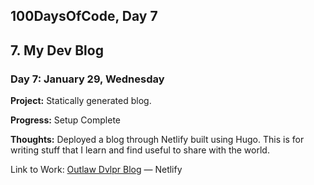 ## 100DaysOfCode, Day 7

## 7. My Dev Blog

### Day 7: January 29, Wednesday

**Project:** Statically generated blog.

**Progress:** Setup Complete

**Thoughts:** Deployed a blog through Netlify built using Hugo. This is for writing stuff that I learn and find useful to share with the world.

Link to Work: [Outlaw Dvlpr Blog](https://outlawdvlpr.netlify.com/) — Netlify